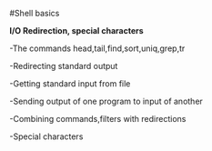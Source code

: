 #Shell basics

**I/O Redirection, special characters**

-The commands head,tail,find,sort,uniq,grep,tr

-Redirecting standard output

-Getting standard input from file

-Sending output of one program to input of another

-Combining commands,filters with redirections

-Special characters
